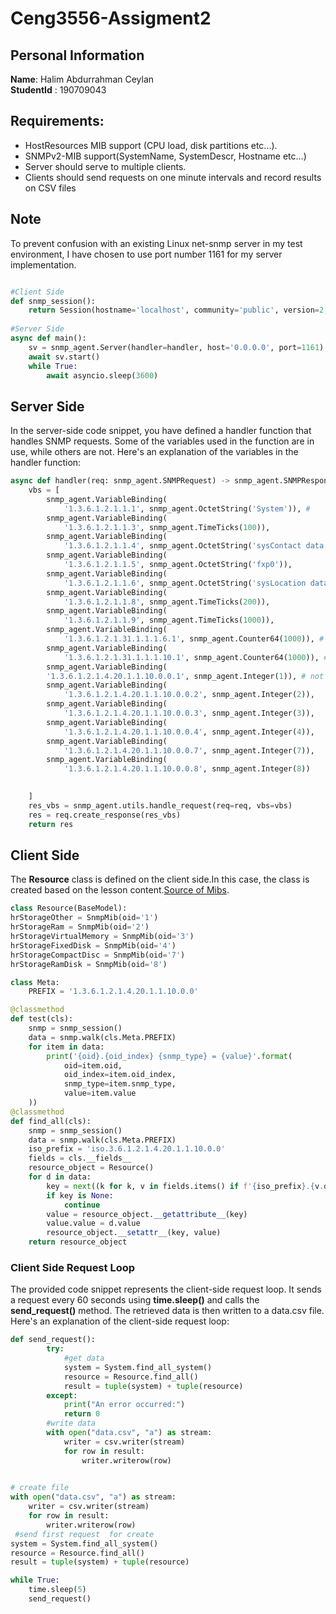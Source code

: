 # Ceng3556-Assigment2

## Personal Information
__Name__: Halim Abdurrahman Ceylan  \
__StudentId__ : 190709043 

## Requirements:
* HostResources MIB support (CPU load, disk partitions etc...).
* SNMPv2-MIB support(SystemName, SystemDescr, Hostname etc…)
* Server should serve to multiple clients.
* Clients should send requests on one minute intervals and record results on CSV files

## Note
To prevent confusion with an existing Linux net-snmp server in my test environment, I have chosen to use port number 1161 for my server implementation.
```python

#Client Side
def snmp_session():
    return Session(hostname='localhost', community='public', version=2,remote_port=1161)
    
#Server Side
async def main():
    sv = snmp_agent.Server(handler=handler, host='0.0.0.0', port=1161)
    await sv.start()
    while True:
        await asyncio.sleep(3600)
```


## Server Side
In the server-side code snippet, you have defined a handler function that handles SNMP requests. Some of the variables used in the function are in use, while others are not. Here's an explanation of the variables in the handler function:
```python 
async def handler(req: snmp_agent.SNMPRequest) -> snmp_agent.SNMPResponse:
    vbs = [
        snmp_agent.VariableBinding(
            '1.3.6.1.2.1.1.1', snmp_agent.OctetString('System')), #
        snmp_agent.VariableBinding(
            '1.3.6.1.2.1.1.3', snmp_agent.TimeTicks(100)), 
        snmp_agent.VariableBinding(
            '1.3.6.1.2.1.1.4', snmp_agent.OctetString('sysContact data')), 
        snmp_agent.VariableBinding(
            '1.3.6.1.2.1.1.5', snmp_agent.OctetString('fxp0')), 
        snmp_agent.VariableBinding(
            '1.3.6.1.2.1.1.6', snmp_agent.OctetString('sysLocation data')), 
        snmp_agent.VariableBinding(
            '1.3.6.1.2.1.1.8', snmp_agent.TimeTicks(200)),
        snmp_agent.VariableBinding(
            '1.3.6.1.2.1.1.9', snmp_agent.TimeTicks(1000)),
        snmp_agent.VariableBinding(
            '1.3.6.1.2.1.31.1.1.1.6.1', snmp_agent.Counter64(1000)), # not in use
        snmp_agent.VariableBinding(
            '1.3.6.1.2.1.31.1.1.1.10.1', snmp_agent.Counter64(1000)), # not in use
        snmp_agent.VariableBinding(
        '1.3.6.1.2.1.4.20.1.1.10.0.0.1', snmp_agent.Integer(1)), # not in use
        snmp_agent.VariableBinding(
            '1.3.6.1.2.1.4.20.1.1.10.0.0.2', snmp_agent.Integer(2)),
        snmp_agent.VariableBinding(
            '1.3.6.1.2.1.4.20.1.1.10.0.0.3', snmp_agent.Integer(3)),
        snmp_agent.VariableBinding(
            '1.3.6.1.2.1.4.20.1.1.10.0.0.4', snmp_agent.Integer(4)),
        snmp_agent.VariableBinding(
            '1.3.6.1.2.1.4.20.1.1.10.0.0.7', snmp_agent.Integer(7)),
        snmp_agent.VariableBinding(
            '1.3.6.1.2.1.4.20.1.1.10.0.0.8', snmp_agent.Integer(8))

        
    ]
    res_vbs = snmp_agent.utils.handle_request(req=req, vbs=vbs)
    res = req.create_response(res_vbs)
    return res 
```
    
## Client Side
The __Resource__ class is defined on the client side.In this case, the class is created based on the lesson content.[Source of Mibs](https://cric.grenoble.cnrs.fr/Administrateurs/Outils/MIBS/?oid=1.3.6.1.2.1.25.2.1).

```python 
class Resource(BaseModel):
hrStorageOther = SnmpMib(oid='1')
hrStorageRam = SnmpMib(oid='2')
hrStorageVirtualMemory = SnmpMib(oid='3')
hrStorageFixedDisk = SnmpMib(oid='4')
hrStorageCompactDisc = SnmpMib(oid='7')
hrStorageRamDisk = SnmpMib(oid='8')

class Meta:
    PREFIX = '1.3.6.1.2.1.4.20.1.1.10.0.0'

@classmethod
def test(cls):
    snmp = snmp_session()
    data = snmp.walk(cls.Meta.PREFIX)
    for item in data:
        print('{oid}.{oid_index} {snmp_type} = {value}'.format(
            oid=item.oid,
            oid_index=item.oid_index,
            snmp_type=item.snmp_type,
            value=item.value
    ))
@classmethod
def find_all(cls):
    snmp = snmp_session()
    data = snmp.walk(cls.Meta.PREFIX)
    iso_prefix = 'iso.3.6.1.2.1.4.20.1.1.10.0.0'
    fields = cls.__fields__
    resource_object = Resource()
    for d in data:
        key = next((k for k, v in fields.items() if f'{iso_prefix}.{v.default.oid}' == d.oid), None)
        if key is None:
            continue
        value = resource_object.__getattribute__(key)
        value.value = d.value
        resource_object.__setattr__(key, value)
    return resource_object
```
### Client Side Request Loop
The provided code snippet represents the client-side request loop. It sends a request every 60 seconds using __time.sleep()__ and calls the __send_request()__ method. The retrieved data is then written to a data.csv file.
Here's an explanation of the client-side request loop:

```python
def send_request():
        try:
            #get data
            system = System.find_all_system()
            resource = Resource.find_all()
            result = tuple(system) + tuple(resource)
        except:
            print("An error occurred:")
            return 0
        #write data
        with open("data.csv", "a") as stream:
            writer = csv.writer(stream)
            for row in result:
                writer.writerow(row)
    

# create file
with open("data.csv", "a") as stream:
    writer = csv.writer(stream)
    for row in result:
        writer.writerow(row)
 #send first request  for create 
system = System.find_all_system()
resource = Resource.find_all()
result = tuple(system) + tuple(resource)

while True:
    time.sleep(5)
    send_request()

```
